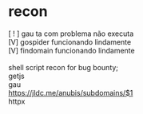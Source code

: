 # recon
[ ! ] gau ta com problema não executa <br>
[V] gospider funcionando lindamente <br>
[V] findomain funcionando lindamente <br> <br>
shell script recon for bug bounty; <br>
getjs <br>
gau <br>
https://jldc.me/anubis/subdomains/$1 <br>
httpx <br>
